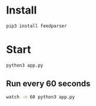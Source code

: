 # Install

```sh
pip3 install feedparser
```

# Start

```sh
python3 app.py
```

## Run every 60 seconds

```sh
watch -n 60 python3 app.py
```
